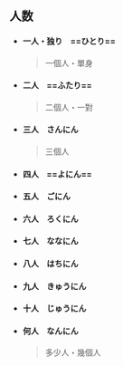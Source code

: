 ## 人数

- #### 一人・独り　==ひとり==

  > 一個人・單身

- #### 二人　==ふたり==

  > 二個人・一對

- #### 三人　さんにん

  > 三個人

- #### 四人　==よにん==

- #### 五人　ごにん

- #### 六人　ろくにん

- #### 七人　ななにん

- #### 八人　はちにん

- #### 九人　きゅうにん

- #### 十人　じゅうにん

- #### 何人　なんにん

  > 多少人・幾個人
